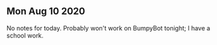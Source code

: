 ## Mon Aug 10 2020

No notes for today. Probably won't work on BumpyBot tonight; I have a school work.
